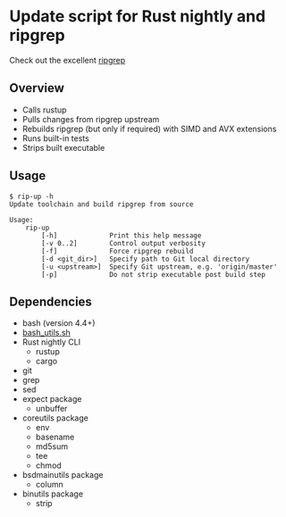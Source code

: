# Update script for Rust nightly and ripgrep

Check out the excellent [ripgrep](https://github.com/BurntSushi/ripgrep)

## Overview
- Calls rustup
- Pulls changes from ripgrep upstream
- Rebuilds ripgrep (but only if required) with SIMD and AVX extensions
- Runs built-in tests
- Strips built executable

## Usage
```
$ rip-up -h
Update toolchain and build ripgrep from source

Usage:
	rip-up
		[-h]             Print this help message
		[-v 0..2]        Control output verbosity
		[-f]             Force ripgrep rebuild
		[-d <git_dir>]   Specify path to Git local directory
		[-u <upstream>]  Specify Git upstream, e.g. 'origin/master'
		[-p]             Do not strip executable post build step
```

## Dependencies

- bash (version 4.4+)
- [bash_utils.sh](https://github.com/Slaiyer/bash_utils)
- Rust nightly CLI
    - rustup
    - cargo
- git
- grep
- sed
- expect package
    - unbuffer
- coreutils package
    - env
    - basename
    - md5sum
    - tee
    - chmod
- bsdmainutils package
    - column
- binutils package
    - strip
